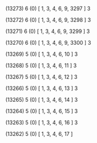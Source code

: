 (13273) 6 (0) [ 1, 3, 4, 6, 9, 3297 ] 3 


(13272) 6 (0) [ 1, 3, 4, 6, 9, 3298 ] 3 


(13271) 6 (0) [ 1, 3, 4, 6, 9, 3299 ] 3 


(13270) 6 (0) [ 1, 3, 4, 6, 9, 3300 ] 3 


(13269) 5 (0) [ 1, 3, 4, 6, 10 ] 3 


(13268) 5 (0) [ 1, 3, 4, 6, 11 ] 3 


(13267) 5 (0) [ 1, 3, 4, 6, 12 ] 3 


(13266) 5 (0) [ 1, 3, 4, 6, 13 ] 3 


(13265) 5 (0) [ 1, 3, 4, 6, 14 ] 3 


(13264) 5 (0) [ 1, 3, 4, 6, 15 ] 3 


(13263) 5 (0) [ 1, 3, 4, 6, 16 ] 3 


(13262) 5 (0) [ 1, 3, 4, 6, 17 ]  

